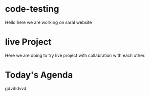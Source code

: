 # code-testing
Hello here we are working on saral website

# live Project 
 Here we are doing to try live project with collabration with each other.


 # Today's Agenda
gdvihdvvd